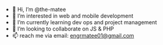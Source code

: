 - 👋 Hi, I’m @the-matee
- 👀 I’m interested in web and mobile development
- 🌱 I’m currently learning dev ops and project management
- 💞️ I’m looking to collaborate on JS & PHP
- 📫 reach me via email: engrmatee01@gmail.com 

<!---
the-matee/the-matee is a ✨ special ✨ repository because its `README.md` (this file) appears on your GitHub profile.
You can click the Preview link to take a look at your changes.
--->
